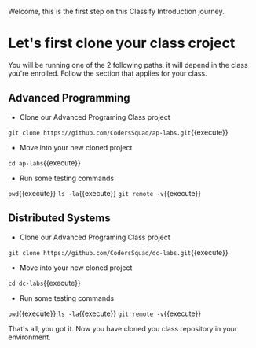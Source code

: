 Welcome, this is the first step on this Classify Introduction journey.

# Let's first clone your class croject
You will be running one of the 2 following paths, it will depend in the class you're enrolled.
Follow the section that applies for your class.


## Advanced Programming

- Clone our Advanced Programing Class project

`git clone https://github.com/CodersSquad/ap-labs.git`{{execute}}

- Move into your new cloned project

`cd ap-labs`{{execute}}

- Run some testing commands

`pwd`{{execute}}
`ls -la`{{execute}}
`git remote -v`{{execute}}


## Distributed Systems

- Clone our Advanced Programing Class project

`git clone https://github.com/CodersSquad/dc-labs.git`{{execute}}

- Move into your new cloned project

`cd dc-labs`{{execute}}

- Run some testing commands

 `pwd`{{execute}}
`ls -la`{{execute}}
`git remote -v`{{execute}}


That's all, you got it. Now you have cloned you class repository in your environment.